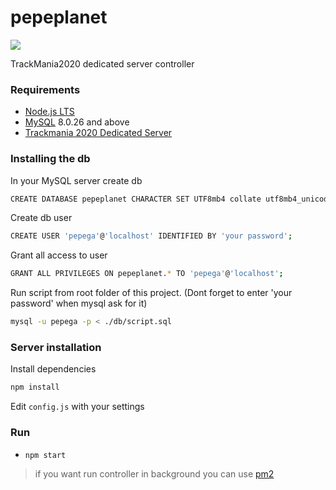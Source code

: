 # pepeplanet

![](https://github.com/Esvalirion/nodeplanet/blob/main/monkasteer.gif)

TrackMania2020 dedicated server controller

### Requirements

- [Node.js LTS](https://nodejs.org/)
- [MySQL](http://dev.mysql.com/downloads/mysql/) 8.0.26 and above
- [Trackmania 2020 Dedicated Server](http://files.v04.maniaplanet.com/server/TrackmaniaServer_Latest.zip)

### Installing the db

In your MySQL server create db

```sh
CREATE DATABASE pepeplanet CHARACTER SET UTF8mb4 collate utf8mb4_unicode_ci;
```

Create db user

```sh
CREATE USER 'pepega'@'localhost' IDENTIFIED BY 'your password';
```

Grant all access to user

```sh
GRANT ALL PRIVILEGES ON pepeplanet.* TO 'pepega'@'localhost';
```

Run script from root folder of this project.
(Dont forget to enter 'your password' when mysql ask for it)

```sh
mysql -u pepega -p < ./db/script.sql
```

### Server installation

Install dependencies

```sh
npm install
```

Edit `config.js` with your settings

### Run

- `npm start`

> if you want run controller in background you can use [pm2](https://pm2.keymetrics.io/)
